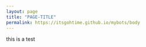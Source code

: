 ```yaml
---
layout: page
title: "PAGE-TITLE"
permalink: https://itsgohtime.github.io/mybots/body
---
```


this is a test
